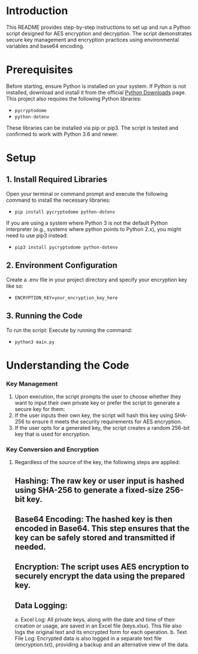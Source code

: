 # Introduction
This README provides step-by-step instructions to set up and run a Python script designed for AES encryption and decryption. The script demonstrates secure key management and encryption practices using environmental variables and base64 encoding.

# Prerequisites
Before starting, ensure Python is installed on your system. If Python is not installed, download and install it from the official [Python Downloads](https://www.python.org/downloads/) page. This project also requires the following Python libraries:

- `pycryptodome`
- `python-dotenv`

These libraries can be installed via pip or pip3. The script is tested and confirmed to work with Python 3.6 and newer.

# Setup

## 1. Install Required Libraries

Open your terminal or command prompt and execute the following command to install the necessary libraries:
- `pip install pycryptodome python-dotenv`

If you are using a system where Python 3 is not the default Python interpreter (e.g., systems where python points to Python 2.x), you might need to use pip3 instead:
- `pip3 install pycryptodome python-dotenv`

## 2. Environment Configuration
Create a .env file in your project directory and specify your encryption key like so:
- `ENCRYPTION_KEY=your_encryption_key_here`

## 3. Running the Code
To run the script:
Execute by running the command:
- `python3 main.py`

# Understanding the Code
### Key Management
1. Upon execution, the script prompts the user to choose whether they want to input their own private key or prefer the script to generate a secure key for them:
2. If the user inputs their own key, the script will hash this key using SHA-256 to ensure it meets the security requirements for AES encryption.
3. If the user opts for a generated key, the script creates a random 256-bit key that is used for encryption.

### Key Conversion and Encryption
1. Regardless of the source of the key, the following steps are applied:

    ## Hashing: The raw key or user input is hashed using SHA-256 to generate a fixed-size 256-bit key.
    ## Base64 Encoding: The hashed key is then encoded in Base64. This step ensures that the key can be safely stored and transmitted if needed.
    ## Encryption: The script uses AES encryption to securely encrypt the data using the prepared key.
    ## Data Logging:
    a. Excel Log: All private keys, along with the date and time of their creation or usage, are saved in an Excel file (keys.xlsx). This file also logs the original text and its encrypted form for each operation.
    b. Text File Log: Encrypted data is also logged in a separate text file (encryption.txt), providing a backup and an alternative view of the data.

